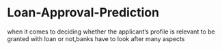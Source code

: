 # Loan-Approval-Prediction
when it comes to deciding whether the applicant’s profile is relevant to be granted with loan or not,banks have to look after many aspects
